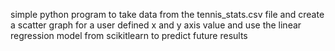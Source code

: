 simple python program to take data from the tennis_stats.csv file and create a scatter graph for a user defined x and y axis value and use the linear regression model from scikitlearn to predict future results

